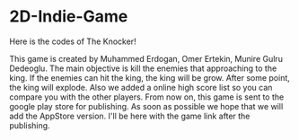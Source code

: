 # 2D-Indie-Game
Here is the codes of The Knocker!

This game is created by Muhammed Erdogan, Omer Ertekin, Munire Gulru Dedeoglu. The main objective is kill the enemies that approaching to the king. If the enemies can hit the king, the king will be grow. After some point, the king will explode. Also we added a online high score list so you can compare you with the other players. From now on, this game is sent to the google play store for publishing. As soon as possible we hope that we will add the AppStore version. I'll be here with the game link after the publishing. 
